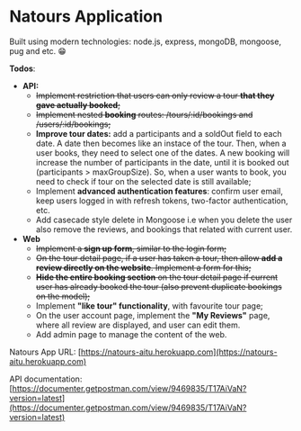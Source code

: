 # Natours Application

Built using modern technologies: node.js, express, mongoDB, mongoose, pug and etc. 😁

**Todos**: 

 - **API:**
	- ~~Implement restriction that users can only review a tour **that they gave actually booked**;~~
	- ~~Implement nested **booking** routes: /tours/:id/bookings and /users/:id/bookings;~~
	- **Improve tour dates:** add a participants and a soldOut field to each date. A date then becomes like an instace of the tour. Then, when a user books, they need to select one of the dates. A new booking will increase the number of participants in the date, until it is booked out (participants > maxGroupSize). So, when a user wants to book, you need to check if tour on the selected date is still available;
	- Implement **advanced authentication features**: confirm user email, keep users logged in with refresh tokens, two-factor authentication, etc.
	- Add casecade style delete in Mongoose i.e when you delete the user also remove the reviews, and bookings that related with current user.
 - **Web**
	 - ~~Implement a **sign up form**, similar to the login form;~~
	 - ~~On the tour detail page, if a user has taken a tour, then allow **add a review directly on the website**. Implement a form for this;~~
	 - ~~**Hide the entire booking section** on the tour detail page if current user has already booked the tour (also prevent duplicate bookings on the model);~~
	 - Implement **"like tour" functionality**, with favourite tour page;
	 - On the user account page, implement the **"My Reviews"** page, where all review are displayed, and user can edit them. 
	 - Add admin page to manage the content of the web.

    

Natours App URL: [https://natours-aitu.herokuapp.com](https://natours-aitu.herokuapp.com)

API documentation: [https://documenter.getpostman.com/view/9469835/T17AiVaN?version=latest](https://documenter.getpostman.com/view/9469835/T17AiVaN?version=latest)
